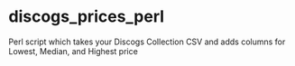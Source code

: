 # discogs_prices_perl
Perl script which takes your Discogs Collection CSV and adds columns for Lowest, Median, and Highest price
